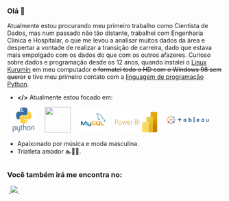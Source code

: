 ### Olá 👋

<!--
**denysformiga/denysformiga** is a ✨ _special_ ✨ repository because its `README.md` (this file) appears on your GitHub profile.

Here are some ideas to get you started:

- 🔭 I’m currently working on ...
- 🌱 I’m currently learning ...
- 👯 I’m looking to collaborate on ...
- 🤔 I’m looking for help with ...
- 💬 Ask me about ...
- 📫 How to reach me: ...
- 😄 Pronouns: ...
- ⚡ Fun fact: ...
-->

Atualmente estou procurando meu primeiro trabalho como Cientista de Dados, mas num passado não tão distante, trabalhei com Engenharia Clínica e Hospitalar, o que me levou a analisar muitos dados da área e despertar a vontade de realizar a transição de carreira, dado que estava mais empolgado com os dados do que com os outros afazeres. Curioso sobre dados e programação desde os 12 anos, quando instalei o [Linux Kurumin](https://www.hardware.com.br/kurumin/) em meu computador ~~e formatei todo o HD com o Windows 98 sem querer~~ e tive meu primeiro contato com a [linguagem de programação Python](https://www.python.org/about/).

- **</>** Atualmente estou focado em:
<div style="display: inline">
  &nbsp;&nbsp;<img width='60' height='60' src="https://github.com/devicons/devicon/blob/v2.15.1/icons/python/python-original-wordmark.svg" />&nbsp;&nbsp;
  &nbsp;&nbsp;<img width='60' height='60' src="https://cdn.jsdelivr.net/gh/devicons/devicon/icons/r/r-original.svg" />&nbsp;&nbsp;&nbsp;
  &nbsp;&nbsp;<img width='60' height='60' src="https://github.com/devicons/devicon/blob/v2.15.1/icons/mysql/mysql-original-wordmark.svg" />&nbsp;&nbsp;
  &nbsp;&nbsp;<img width='100' height='50' src="https://github.com/denysformiga/denysformiga/blob/main/power-bi-microsoft-seeklogo.com.png" />&nbsp;&nbsp;
    &nbsp;&nbsp;<img width='100' height='60' src="https://github.com/denysformiga/denysformiga/blob/main/Tableau-Logo-700x394.png" />&nbsp;&nbsp;
</div> 

- Apaixonado por música e moda masculina.
- Triatleta amador 🏊🚴🏃.

##

### Você também irá me encontra no:
&nbsp;<a href="https://www.linkedin.com/in/denysformiga/">
  <img src="https://img.shields.io/badge/linkedin-%230077B5.svg?style=for-the-badge&logo=linkedin&logoColor=white">
</a>&nbsp;
